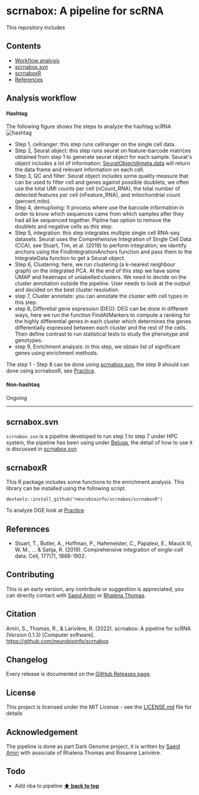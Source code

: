 # scrnabox: A pipeline for scRNA 
This repository includes

## Contents
- [Workflow analysis](#analysis-workflow)
- [scrnabox.svn](#scrnaboxsvn)
- [scrnaboxR](#scrnaboxr)
- [References](#references)


## Analysis workflow
#### Hashtag
The following figure shows the steps to analyze the hashtag scRNA
![hashtag](https://raw.githubusercontent.com/neurobioinfo/scrnabox/main/hashtag.png)

- Step 1, cellranger:  this step runs cellranger on the single cell data. 
- Step 2, Seurat object: this step runs seurat on feature-barcode matrices obtained from step 1 to generate seurat object for each sample.  Seurat's object includes a lot of information; SeuratObject@meta.data will return the data frame and relevant information on each cell. 
- Step 3, QC and filter: Seurat object includes some quality measure that can be used to filter cell and genes against possible doublets, we often use the total UMI counts per cell (nCount_RNA), the total number of detected features per cell (nFeature_RNA), and mitochondrial count (percent.mito). 
- Step 4, demuplixing: It process where use the barcode information in order to know which sequences came from which samples after they had all be sequenced together. Pipline has option to remove the doublets and negative cells as this step. 
- Step 5, integration: this step integrates multiple single cell RNA-seq datasets. Seurat uses the Comprehensive Integration of Single Cell Data (CCA), see Stuart, Tim, et al. (2019) to perform integration; we identify anchors using the FindIntegrationAnchors function and pass them to the IntegrateData function to get a Seurat object.
- Step 6, Clustering: here, we run clustering (a k-nearest neighbour graph) on the integrated PCA. At the end of this step we have some UMAP and heatmaps of unlabelled clusters.  We need to decide on the cluster annotation outside the pipeline. User needs to look at the output and decided on the best cluster resolution. 
- step 7, Cluster annotate: you can annotate the cluster with cell types in this step. 
- step 8, Differetial gene expression (DEG): DEG can be done in different ways, here we run the function FindAllMarkers to compute a ranking for the highly differential genes in each cluster which determines the genes differentially expressed between each cluster and the rest of the cells. Then define contrast to run statistical tests to study the phenotype and genotypes. 
- step 9, Enrichment analysis: in this step, we obtain list of significant genes using enrichment methods.  

The step 1 - Step 8 can be done using [scrnabox.svn](https://github.com/neurobioinfo/scrnabox/tree/main/scrnabox.svn), the step 9 should can done using scrnaboxR, see [Practice](https://github.com/neurobioinfo/scrnabox/blob/main/scrnaboxrmd/practice.md). 

#### Non-hashtaq
Ongoing 

-----------

## scrnabox.svn
`scrnabox.svn` is a pipeline developed to run step 1 to step 7 under HPC system, the pipeline has been using under [Beluga](https://docs.alliancecan.ca/wiki/B%C3%A9luga), the detail of how to use it is discussed in [scrnabox.svn](https://github.com/neurobioinfo/scrnabox/tree/main/scrnabox.svn)

## scrnaboxR
This R package includes some functions to the enrichment analysis. This library can be installed using the following script. 
```
devtools::install_github("neurobioinfo/scrnabox/scrnaboxR")
```

To analyze DGE look at [Practice](https://github.com/neurobioinfo/scrnabox/blob/main/scrnaboxrmd/practice.md)


## References
- Stuart, T., Butler, A., Hoffman, P., Hafemeister, C., Papalexi, E., Mauck III, W. M., ... & Satija, R. (2019). Comprehensive integration of single-cell data. Cell, 177(7), 1888-1902.

## Contributing
This is an early version, any contribute or suggestion is appreciated, you can directly contact with [Saeid Amiri](https://github.com/saeidamiri1) or [Rhalena Thomas](https://github.com/RhalenaThomas). 

## Citation
Amiri, S., Thomas, R., & Larivière, R. (2022). scrnabox: A pipeline for scRNA (Version 0.1.3) [Computer software]. https://github.com/neurobioinfo/scrnabox

## Changelog
Every release is documented on the [GitHub Releases page](https://github.com/neurobioinfo/scrnabox/releases).
## License
This project is licensed under the MIT License - see the [LICENSE.md](https://github.com/neurobioinfo/scrnabox/blob/main/LICENSE) file for details
## Acknowledgement

The pipeline is done as part Dark Genome project, it is written by [Saeid Amiri](https://github.com/saeidamiri1) with associate of Rhalena Thomas and  Roxanne Larivière. 

## Todo
- Add nba to pipeline
**[⬆ back to top](#contents)**
